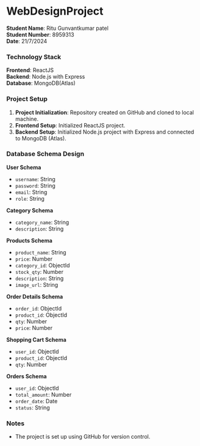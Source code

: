 # WebDesignProject

**Student Name**: Ritu Gunvantkumar patel  
**Student Number**: 8959313  
**Date**: 21/7/2024

### Technology Stack

**Frontend**: ReactJS  
**Backend**: Node.js with Express  
**Database**: MongoDB(Atlas)

### Project Setup

1. **Project Initialization**: Repository created on GitHub and cloned to local machine.
2. **Frontend Setup**: Initialized ReactJS project.
3. **Backend Setup**: Initialized Node.js project with Express and connected to MongoDB (Atlas).

### Database Schema Design

**User Schema**

- `username`: String
- `password`: String
- `email`: String
- `role`: String

**Category Schema**

- `category_name`: String
- `description`: String

**Products Schema**

- `product_name`: String
- `price`: Number
- `category_id`: ObjectId
- `stock_qty`: Number
- `description`: String
- `image_url`: String

**Order Details Schema**

- `order_id`: ObjectId
- `product_id`: ObjectId
- `qty`: Number
- `price`: Number

**Shopping Cart Schema**

- `user_id`: ObjectId
- `product_id`: ObjectId
- `qty`: Number

**Orders Schema**

- `user_id`: ObjectId
- `total_amount`: Number
- `order_date`: Date
- `status`: String

### Notes

- The project is set up using GitHub for version control.